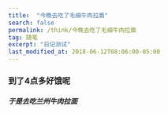 ```yaml
---
title:  "今晚去吃了毛细牛肉拉面"
search: false
permalink: /think/今晚去吃了毛细牛肉拉面
tag: 随笔
excerpt: "日记测试"
last_modified_at: 2018-06-12T08:06:00-05:00
---
```


### 到了4点多好饿呢

###### **于是去吃兰州牛肉拉面**